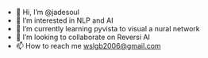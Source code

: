 - 👋 Hi, I’m @jadesoul
- 👀 I’m interested in NLP and AI
- 🌱 I’m currently learning pyvista to visual a nural network
- 💞️ I’m looking to collaborate on Reversi AI
- 📫 How to reach me wslgb2006@gmail.com

<!---
jadesoul/jadesoul is a ✨ special ✨ repository because its `README.md` (this file) appears on your GitHub profile.
You can click the Preview link to take a look at your changes.
--->
